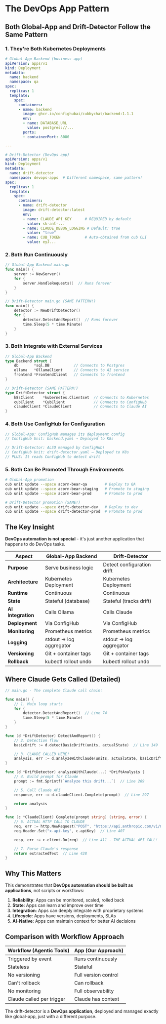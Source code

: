 # The DevOps App Pattern

## Both Global-App and Drift-Detector Follow the Same Pattern

### 1. They're Both Kubernetes Deployments

```yaml
# Global-App Backend (business app)
apiVersion: apps/v1
kind: Deployment
metadata:
  name: backend
  namespace: qa
spec:
  replicas: 1
  template:
    spec:
      containers:
      - name: backend
        image: ghcr.io/confighubai/cubbychat/backend:1.1.1
        env:
        - name: DATABASE_URL
          value: postgres://...
        ports:
        - containerPort: 8080

---

# Drift-Detector (DevOps app)
apiVersion: apps/v1
kind: Deployment
metadata:
  name: drift-detector
  namespace: devops-apps  # Different namespace, same pattern!
spec:
  replicas: 1
  template:
    spec:
      containers:
      - name: drift-detector
        image: drift-detector:latest
        env:
        - name: CLAUDE_API_KEY      # REQUIRED by default
          value: sk-ant-...
        - name: CLAUDE_DEBUG_LOGGING # Default: true
          value: "true"
        - name: CUB_TOKEN           # Auto-obtained from cub CLI
          value: eyJ...
```

### 2. Both Run Continuously

```go
// Global-App Backend main.go
func main() {
    server := NewServer()
    for {
        server.HandleRequests()  // Runs forever
    }
}

// Drift-Detector main.go (SAME PATTERN!)
func main() {
    detector := NewDriftDetector()
    for {
        detector.DetectAndReport()  // Runs forever
        time.Sleep(5 * time.Minute)
    }
}
```

### 3. Both Integrate with External Services

```go
// Global-App Backend
type Backend struct {
    db       *sql.DB           // Connects to Postgres
    ollama   *OllamaClient     // Connects to AI service
    frontend *FrontendClient   // Connects to frontend
}

// Drift-Detector (SAME PATTERN!)
type DriftDetector struct {
    k8sClient    *kubernetes.Clientset  // Connects to Kubernetes
    cubClient    *CubClient             // Connects to ConfigHub
    claudeClient *ClaudeClient          // Connects to Claude AI
}
```

### 4. Both Use ConfigHub for Configuration

```go
// Global-App: ConfigHub manages its deployment config
// ConfigHub Unit: backend.yaml → Deployed to K8s

// Drift-Detector: ALSO managed by ConfigHub!
// ConfigHub Unit: drift-detector.yaml → Deployed to K8s
// PLUS: It reads ConfigHub to detect drift
```

### 5. Both Can Be Promoted Through Environments

```bash
# Global-App promotion
cub unit update --space acorn-bear-qa        # Deploy to QA
cub unit update --space acorn-bear-staging   # Promote to staging
cub unit update --space acorn-bear-prod      # Promote to prod

# Drift-Detector promotion (SAME!)
cub unit update --space drift-detector-dev   # Deploy to dev
cub unit update --space drift-detector-prod  # Promote to prod
```

## The Key Insight

**DevOps automation is not special** - it's just another application that happens to do DevOps tasks.

| Aspect | Global-App Backend | Drift-Detector |
|--------|-------------------|----------------|
| **Purpose** | Serve business logic | Detect configuration drift |
| **Architecture** | Kubernetes Deployment | Kubernetes Deployment |
| **Runtime** | Continuous | Continuous |
| **State** | Stateful (database) | Stateful (tracks drift) |
| **AI Integration** | Calls Ollama | Calls Claude |
| **Deployment** | Via ConfigHub | Via ConfigHub |
| **Monitoring** | Prometheus metrics | Prometheus metrics |
| **Logging** | stdout → log aggregator | stdout → log aggregator |
| **Versioning** | Git + container tags | Git + container tags |
| **Rollback** | kubectl rollout undo | kubectl rollout undo |

## Where Claude Gets Called (Detailed)

```go
// main.go - The complete Claude call chain:

func main() {
    // 1. Main loop starts
    for {
        detector.DetectAndReport()  // Line 74
        time.Sleep(5 * time.Minute)
    }
}

func (d *DriftDetector) DetectAndReport() {
    // 2. Detection flow
    basicDrift := d.detectBasicDrift(units, actualState)  // Line 149

    // 3. CLAUDE CALLED HERE!
    analysis, err := d.analyzeWithClaude(units, actualState, basicDrift)  // Line 157
}

func (d *DriftDetector) analyzeWithClaude(...) *DriftAnalysis {
    // 4. Build prompt for Claude
    prompt := fmt.Sprintf(`Analyze this drift...`)  // Line 269

    // 5. Call Claude API
    response, err := d.claudeClient.Complete(prompt)  // Line 297

    return analysis
}

func (c *ClaudeClient) Complete(prompt string) (string, error) {
    // 6. ACTUAL HTTP CALL TO CLAUDE
    req, err := http.NewRequest("POST", "https://api.anthropic.com/v1/messages", ...)
    req.Header.Set("x-api-key", c.apiKey)  // Line 407

    resp, err := c.client.Do(req)  // Line 411 - THE ACTUAL API CALL!

    // 7. Parse Claude's response
    return extractedText  // Line 428
}
```

## Why This Matters

This demonstrates that **DevOps automation should be built as applications**, not scripts or workflows:

1. **Reliability**: Apps can be monitored, scaled, rolled back
2. **State**: Apps can learn and improve over time
3. **Integration**: Apps can deeply integrate with proprietary systems
4. **Lifecycle**: Apps have versions, deployments, SLAs
5. **AI-Native**: Apps can maintain context for better AI decisions

## Comparison with Workflow Approach

| Workflow (Agentic Tools) | App (Our Approach) |
|-----------------|-------------------|
| Triggered by event | Runs continuously |
| Stateless | Stateful |
| No versioning | Full version control |
| Can't rollback | Can rollback |
| No monitoring | Full observability |
| Claude called per trigger | Claude has context |

The drift-detector is a **DevOps application**, deployed and managed exactly like global-app, just with a different purpose.